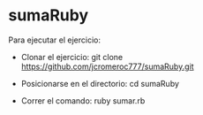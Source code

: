 # sumaRuby

Para ejecutar el ejercicio:

* Clonar el ejercicio: git clone https://github.com/jcromeroc777/sumaRuby.git

* Posicionarse en el directorio: cd sumaRuby

* Correr el comando: ruby sumar.rb
